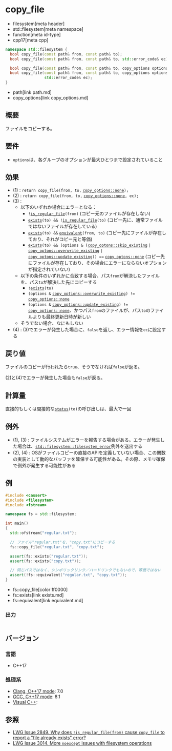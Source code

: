 # copy_file
* filesystem[meta header]
* std::filesystem[meta namespace]
* function[meta id-type]
* cpp17[meta cpp]

```cpp
namespace std::filesystem {
  bool copy_file(const path& from, const path& to);                       // (1)
  bool copy_file(const path& from, const path& to, std::error_code& ec);  // (2)

  bool copy_file(const path& from, const path& to, copy_options options); // (3)
  bool copy_file(const path& from, const path& to, copy_options options,
                 std::error_code& ec);                                    // (4)
}
```
* path[link path.md]
* copy_options[link copy_options.md]

## 概要
ファイルをコピーする。


## 要件
- `options`は、各グループのオプションが最大ひとつまで設定されていること


## 効果
- (1) : `return copy_file(from, to,` [`copy_options::none`](copy_options.md)`);`
- (2) : `return copy_file(from, to,` [`copy_options::none`](copy_options.md)`, ec);`
- (3) :
    - 以下のいずれか場合にエラーとなる：
        - `!`[`is_regular_file`](is_regular_file.md)`(from)` (コピー元のファイルが存在しない)
        - [`exists`](exists.md)`(to) && !`[`is_regular_file`](is_regular_file.md)`(to)` (コピー先に、通常ファイルではないファイルが存在している)
        - [`exists`](exists.md)`(to) &&` [`equivalent`](equivalent.md)`(from, to)` (コピー先にファイルが存在しており、それがコピー元と等価)
        - [`exists`](exists.md)`(to) && (options & (`[`copy_optons::skip_existing`](copy_options.md) `|` [`copy_optons::overwrite_existing`](copy_options.md) `|` [`copy_optons::update_existing`](copy_options.md)`)) ==` [`copy_optons::none`](copy_options.md) (コピー先にファイルが存在しており、その場合にエラーにならないオプションが指定されていない)
    - 以下の条件のいずれかに合致する場合、パス`from`が解決したファイルを、パス`to`が解決した先にコピーする
        - `!`[`exists`](exists.md)`(to)`
        - `(options &` [`copy_options::overwrite_existing`](copy_options.md)`) !=` [`copy_options::none`](copy_options.md)
        - `(options &` [`copy_options::update_existing`](copy_options.md)`) !=` [`copy_options::none`](copy_options.md)、かつパス`from`のファイルが、パス`to`のファイルよりも最終更新日時が新しい
    - そうでない場合、なにもしない
- (4) : (3)でエラーが発生した場合に、`false`を返し、エラー情報を`ec`に設定する


## 戻り値
ファイルのコピーが行われたら`true`、そうでなければ`false`が返る。

(2)と(4)でエラーが発生した場合も`false`が返る。


## 計算量
直接的もしくは間接的な[`status`](status.md)`(to)`の呼び出しは、最大で一回


## 例外
- (1), (3) : ファイルシステムがエラーを報告する場合がある。エラーが発生した場合は、[`std::filesystem::filesystem_error`](filesystem_error.md)例外を送出する
- (2), (4) : OSがファイルコピーの直接のAPIを定義していない場合、この関数の実装として動的なバッファを確保する可能性がある。その際、メモリ確保で例外が発生する可能性がある


## 例
```cpp example
#include <cassert>
#include <filesystem>
#include <fstream>

namespace fs = std::filesystem;

int main()
{
  std::ofstream{"regular.txt"};

  // ファイル"regular.txt"を、"copy.txt"にコピーする
  fs::copy_file("regular.txt", "copy.txt");

  assert(fs::exists("regular.txt"));
  assert(fs::exists("copy.txt"));

  // 同じパスではなく、シンボリックリンク／ハードリンクでもないので、等価ではない
  assert(!fs::equivalent("regular.txt", "copy.txt"));
}
```
* fs::copy_file[color ff0000]
* fs::exists[link exists.md]
* fs::equivalent[link equivalent.md]

### 出力
```
```

## バージョン
### 言語
- C++17

### 処理系
- [Clang, C++17 mode](/implementation.md#clang): 7.0
- [GCC, C++17 mode](/implementation.md#gcc): 8.1
- [Visual C++](/implementation.md#visual_cpp):


## 参照
- [LWG Issue 2849. Why does `!is_regular_file(from)` cause `copy_file` to report a "file already exists" error?](https://wg21.cmeerw.net/lwg/issue2849)
- [LWG Issue 3014. More `noexcept` issues with filesystem operations](https://wg21.cmeerw.net/lwg/issue3014)
